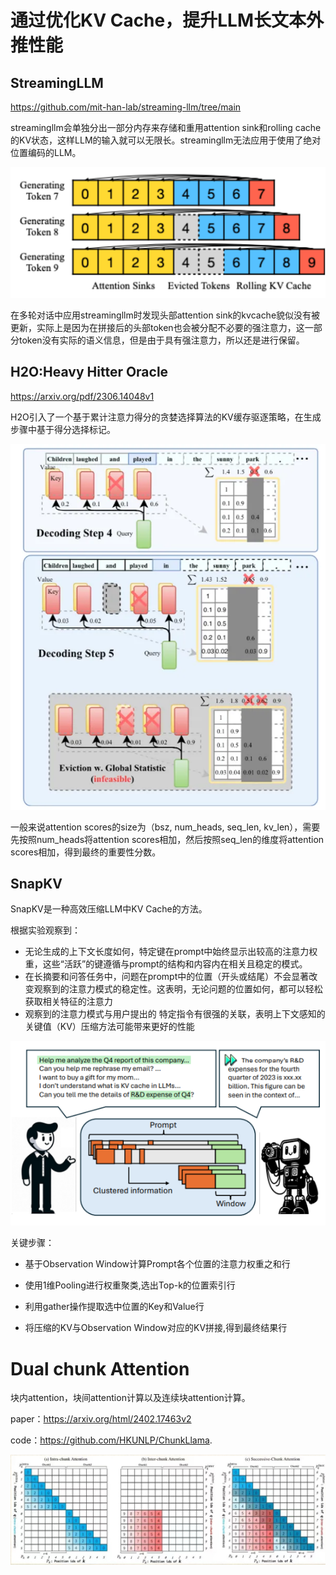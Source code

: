 # 通过优化KV Cache，提升LLM长文本外推性能

## StreamingLLM

https://github.com/mit-han-lab/streaming-llm/tree/main

streamingllm会单独分出一部分内存来存储和重用attention sink和rolling cache的KV状态，这样LLM的输入就可以无限长。streamingllm无法应用于使用了绝对位置编码的LLM。

![](/img/1.png)

在多轮对话中应用streamingllm时发现头部attention sink的kvcache貌似没有被更新，实际上是因为在拼接后的头部token也会被分配不必要的强注意力，这一部分token没有实际的语义信息，但是由于具有强注意力，所以还是进行保留。

## H2O:Heavy Hitter Oracle

https://arxiv.org/pdf/2306.14048v1

H2O引入了一个基于累计注意力得分的贪婪选择算法的KV缓存驱逐策略，在生成步骤中基于得分选择标记。

![image.png](/img/1720167597632-482e02cf-a37d-4429-92af-b2f6467cbca4.png)

一般来说attention scores的size为（bsz, num_heads, seq_len, kv_len），需要先按照num_heads将attention scores相加，然后按照seq_len的维度将attention scores相加，得到最终的重要性分数。

## SnapKV

SnapKV是一种高效压缩LLM中KV Cache的方法。

根据实验观察到：

- 无论生成的上下文长度如何，特定键在prompt中始终显示出较高的注意力权重，这些“活跃”的键遵循与prompt的结构和内容内在相关且稳定的模式。
- 在长摘要和问答任务中，问题在prompt中的位置（开头或结尾）不会显著改变观察到的注意力模式的稳定性。这表明，无论问题的位置如何，都可以轻松获取相关特征的注意力
- 观察到的注意力模式与用户提出的 特定指令有很强的关联，表明上下文感知的关键值（KV）压缩方法可能带来更好的性能

![image-20240710165634463](/img/image-20240710165634463.png)

关键步骤：

- 基于Observation Window计算Prompt各个位置的注意力权重之和行

- 使用1维Pooling进行权重聚类,选出Top-k的位置索引行

- 利用gather操作提取选中位置的Key和Value行

- 将压缩的KV与Observation Window对应的KV拼接,得到最终结果行



# Dual chunk Attention

块内attention，块间attention计算以及连续块attention计算。

paper：https://arxiv.org/html/2402.17463v2

code：https://github.com/HKUNLP/ChunkLlama.

![image-20240725143425244](/img/image-20240725143425244.png)
